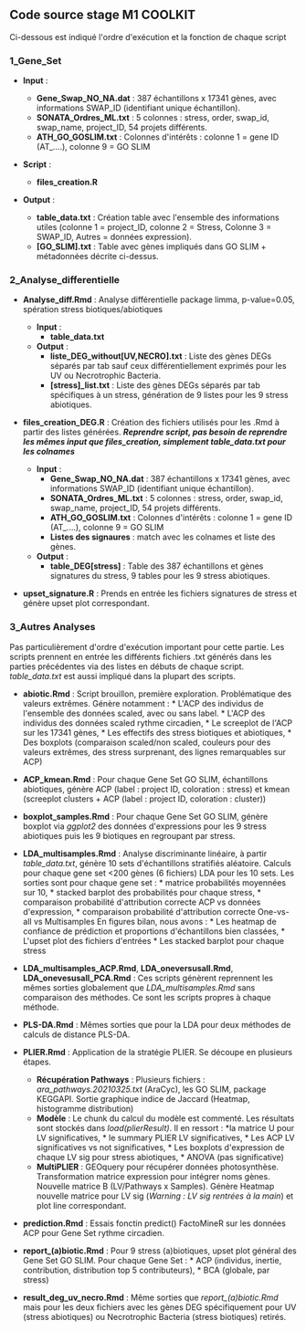  ## Code source stage M1 COOLKIT
 
 Ci-dessous est indiqué l'ordre d'exécution et la fonction de chaque script
   
 ### 1_Gene_Set
 
 * **Input** :
	 * **Gene_Swap_NO_NA.dat** :
			387 échantillons x 17341 gènes, avec informations SWAP_ID (identifiant unique échantillon).
	 * **SONATA_Ordres_ML.txt** :
			5 colonnes : stress, order, swap_id, swap_name, project_ID, 54 projets différents.
	 * **ATH_GO_GOSLIM.txt** :
			Colonnes d'intérêts : colonne 1 = gene ID (AT_....), colonne 9 = GO SLIM
									
 * **Script** : 
	 * **files_creation.R**
	 
 * **Output** :
	 * **table_data.txt** :
			Création table avec l'ensemble des informations utiles (colonne 1 = project_ID, colonne 2 = Stress, Colonne 3 = SWAP_ID, Autres = données expression).
	 * **[GO_SLIM].txt** :
			Table avec gènes impliqués dans GO SLIM + métadonnées décrite ci-dessus.
			
			
 ### 2_Analyse_differentielle
 
 * **Analyse_diff.Rmd** : 
	Analyse différentielle package limma, p-value=0.05, spération stress biotiques/abiotiques
	* **Input** :
		* **table_data.txt**
	* **Output** :
		* **liste_DEG_without[UV,NECRO].txt** :
			Liste des gènes DEGs séparés par tab sauf ceux différentiellement exprimés pour les UV ou Necrotrophic Bacteria.
		* **[stress]_list.txt** :
			Liste des gènes DEGs séparés par tab spécifiques à un stress, génération de 9 listes pour les 9 stress abiotiques.
			
 * **files_creation_DEG.R** :
	Création des fichiers utilisés pour les .Rmd à partir des listes générées.
	***Reprendre script, pas besoin de reprendre les mêmes input que files_creation, simplement table_data.txt pour les colnames***
	* **Input** :
		 * **Gene_Swap_NO_NA.dat** :
				387 échantillons x 17341 gènes, avec informations SWAP_ID (identifiant unique échantillon).
		 * **SONATA_Ordres_ML.txt** :
				5 colonnes : stress, order, swap_id, swap_name, project_ID, 54 projets différents.
		 * **ATH_GO_GOSLIM.txt** :
				Colonnes d'intérêts : colonne 1 = gene ID (AT_....), colonne 9 = GO SLIM
		 * **Listes des signaures** :
				match avec les colnames et liste des gènes.
	* **Output** :
		 * **table_DEG[stress]** :
				Table des 387 échantillons et gènes signatures du stress, 9 tables pour les 9 stress abiotiques.
			
 * **upset_signature.R** :
	Prends en entrée les fichiers signatures de stress et génère upset plot correspondant.
	
	
 ### 3_Autres Analyses

Pas particulièrement d'ordre d'exécution important pour cette partie. Les scripts prennent en entrée les différents fichiers .txt générés dans les parties précédentes via des listes en débuts de chaque script. *table_data.txt* est aussi impliqué dans la plupart des scripts.

 * **abiotic.Rmd** :
	Script brouillon, première exploration. Problématique des valeurs extrêmes. Génère notamment :
		* L'ACP des individus de l'ensemble des données scaled, avec ou sans label.
		* L'ACP des individus des données scaled rythme circadien,
		* Le screeplot de l'ACP sur les 17341 gènes,
		* Les effectifs des stress biotiques et abiotiques,
		* Des boxplots (comparaison scaled/non scaled, couleurs pour des valeurs extrêmes, des stress surprenant, des lignes remarquables sur ACP)
		
 * **ACP_kmean.Rmd** :
	Pour chaque Gene Set GO SLIM, échantillons abiotiques, génère ACP (label : project ID, coloration : stress) et kmean (screeplot clusters + ACP (label : project ID, coloration : cluster))
	
 * **boxplot_samples.Rmd** :
	Pour chaque Gene Set GO SLIM, génère boxplot via *ggplot2* des données d'expressions pour les 9 stress abiotiques puis les 9 biotiques en regroupant par stress. 
	
 * **LDA_multisamples.Rmd** :
	Analyse discriminante linéaire, à partir *table_data.txt*, génère 10 sets d'échantillons stratifiés aléatoire. Calculs pour chaque gene set <200 gènes (6 fichiers) LDA pour les 10 sets. Les sorties sont pour chaque gene set :
		* matrice probabilités moyennées sur 10, 
		* stacked barplot des probabilités pour chaque stress,
		* comparaison probabilité d'attribution correcte ACP vs données d'expression,
		* comparaison probabilité d'attribution correcte One-vs-all vs Multisamples
	En figures bilan, nous avons :
		* Les heatmap de confiance de prédiction et proportions d'échantillons bien classées,
		* L'upset plot des fichiers d'entrées
		* Les stacked barplot pour chaque stress
		
 * **LDA_multisamples_ACP.Rmd**, **LDA_oneversusall.Rmd**, **LDA_onevesusall_PCA.Rmd** :
	Ces scripts génèrent reprennent les mêmes sorties globalement que *LDA_multisamples.Rmd* sans comparaison des méthodes. Ce sont les scripts propres à chaque méthode.
	
 * **PLS-DA.Rmd** :	
	Mêmes sorties que pour la LDA pour deux méthodes de calculs de distance PLS-DA.
	
 * **PLIER.Rmd** :
	Application de la stratégie PLIER. Se découpe en plusieurs étapes.
	* **Récupération Pathways** :
		Plusieurs fichiers : *ara_pathways.20210325.txt* (AraCyc), les GO SLIM, package KEGGAPI. Sortie graphique indice de Jaccard (Heatmap, histogramme distribution)
	* **Modèle** :
		Le chunk du calcul du modèle est commenté. Les résultats sont stockés dans *load(plierResult)*. Il en ressort :
			*la matrice U pour LV significatives, 
			* le summary PLIER LV significatives, 
			* Les ACP LV significatives vs not significatives, 
			* Les boxplots d'expression de chaque LV sig pour stress abiotiques,
			* ANOVA (pas significative)
	* **MultiPLIER** :
		GEOquery pour récupérer données photosynthèse. Transformation matrice expression pour intégrer noms gènes. Nouvelle matrice B (LV/Pathways x Samples). Génère Heatmap nouvelle matrice pour LV sig (*Warning : LV sig rentrées à la main*) et plot line correspondant.
		

 * **prediction.Rmd** : 
		Essais fonctin predict() FactoMineR sur les données ACP pour Gene Set rythme circadien.
		
 * **report_(a)biotic.Rmd** :
		Pour 9 stress (a)biotiques, upset plot général des Gene Set GO SLIM. Pour chaque Gene Set :
			* ACP (individus, inertie, contribution, distribution top 5 contributeurs),
			* BCA (globale, par stress)
			
 * **result_deg_uv_necro.Rmd** : 
		Même sorties que *report_(a)biotic.Rmd* mais pour les deux fichiers avec les gènes DEG spécifiquement pour UV (stress abiotiques) ou Necrotrophic Bacteria (stress biotiques) retirés.